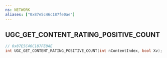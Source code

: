 ```yaml
---
ns: NETWORK
aliases: ["0x87e5c46c187fe0ae"]
---
```

## UGC_GET_CONTENT_RATING_POSITIVE_COUNT

```c
// 0x87E5C46C187FE0AE
int UGC_GET_CONTENT_RATING_POSITIVE_COUNT(int nContentIndex, bool Xv);
```
